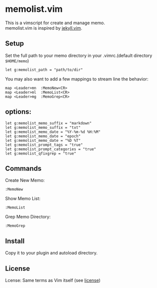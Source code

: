 # memolist.vim

This is a vimscript for create and manage memo.  
memolist.vim is inspired by [jekyll.vim](https://github.com/csexton/jekyll.vim).

## Setup

Set the full path to your memo directory in your .vimrc.(default directory `$HOME/memo`)

    let g:memolist_path = "path/to/dir"

You may also want to add a few mappings to stream line the behavior:

    map <Leader>mn  :MemoNew<CR>
    map <Leader>ml  :MemoList<CR>
    map <Leader>mg  :MemoGrep<CR>

## options:

    let g:memolist_memo_suffix = "markdown"
    let g:memolist_memo_suffix = "txt"
    let g:memolist_memo_date = "%Y-%m-%d %H:%M"
    let g:memolist_memo_date = "epoch"
    let g:memolist_memo_date = "%D %T"
    let g:memolist_prompt_tags = "true"
    let g:memolist_prompt_categories = "true"
    let g:memolist_qfixgrep = "true"

## Commands

Create New Memo:

    :MemoNew

Show Memo List:

    :MemoList

Grep Memo Directory:

    :MemoGrep

## Install

Copy it to your plugin and autoload directory.

## License

Lcense: Same terms as Vim itself (see [license](http://vimdoc.sourceforge.net/htmldoc/uganda.html#license))
